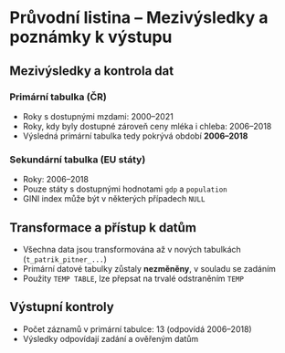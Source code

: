 # Průvodní listina – Mezivýsledky a poznámky k výstupu

## Mezivýsledky a kontrola dat

### Primární tabulka (ČR)
- Roky s dostupnými mzdami: 2000–2021
- Roky, kdy byly dostupné zároveň ceny mléka i chleba: 2006–2018
- Výsledná primární tabulka tedy pokrývá období **2006–2018**

### Sekundární tabulka (EU státy)
- Roky: 2006–2018
- Pouze státy s dostupnými hodnotami `gdp` a `population`
- GINI index může být v některých případech `NULL`

## Transformace a přístup k datům
- Všechna data jsou transformována až v nových tabulkách (`t_patrik_pitner_...`)
- Primární datové tabulky zůstaly **nezměněny**, v souladu se zadáním
- Použity `TEMP TABLE`, lze přepsat na trvalé odstraněním `TEMP`

## Výstupní kontroly
- Počet záznamů v primární tabulce: 13 (odpovídá 2006–2018)
- Výsledky odpovídají zadání a ověřeným datům
